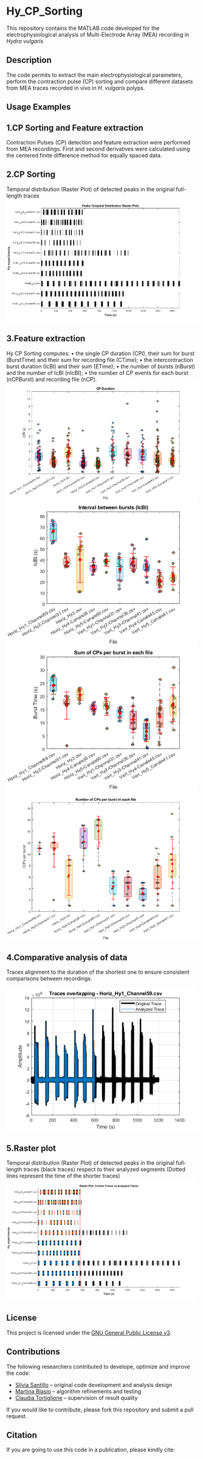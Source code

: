 # Hy_CP_Sorting
This repository contains the MATLAB code developed for the  electrophysiological analysis of Multi-Electrode Array (MEA) recording in *Hydra vulgaris* 

## Description
The code permits to extract the main electrophysiological parameters, perform the contraction pulse (CP) sorting and compare different datasets from MEA traces recorded in vivo in *H. vulgaris* polyps. 

## Usage Examples
## 1.CP Sorting and Feature extraction 

Contraction Pulses (CP) detection and feature extraction were performed from MEA recordings. First and second derivatives were calculated using the centered finite difference method for equally spaced data.
<!--![alt tag](images/HY_Rec.png)-->

## 2.CP Sorting 

Temporal distribution (Raster Plot) of detected peaks in the original full-length traces 
![alt tag](images/RasterPlot_1.png)

## 3.Feature extraction 

Hy CP Sorting computes:
• the single CP duration (CPI), their sum for burst (BurstTime) and their sum
for recording file (CTime);
• the intercontraction burst duration (IcBI) and their sum (ETime);
• the number of bursts (nBurst) and the number of IcBI (nIcBI);
• the number of CP events for each burst (nCPBurst) and recording file (nCP).
![alt tag](images/CPI.png)
![alt tag](images/IcBI.png)
![alt tag](images/Sum_CPburst.png)
![alt tag](images/N_CPburst.png)

## 4.Comparative analysis of data

Traces alignment to the duration of the shortest one to ensure consistent comparisons between recordings.

![alt tag](images/Overlap.png)

## 5.Raster plot

Temporal distribution (Raster Plot) of detected peaks in the original full-length traces (black traces) respect to their analyzed segments (Dotted lines represent the time of the shorter traces)
![alt tag](images/RasterPlot_2.png)

## License

This project is licensed under the [GNU General Public License v3](https://www.gnu.org/licenses/gpl-3.0.html).

## Contributions

The following researchers contributed to develope, optimize and improve the code:

- [Silvia Santillo](https://orcid.org/0000-0002-4076-0173) – original code development and analysis design  
- [Martina Blasio](https://orcid.org/0000-0001-7548-5565) – algorithm refinements and testing
- [Claudia Tortiglione](https://orcid.org/0000-0003-1447-7611) – supervision of result quality  

If you would like to contribute, please fork this repository and submit a pull request.

## Citation

If you are going to use this code in a publication, please kindly cite:


